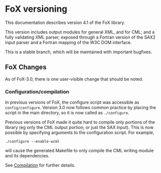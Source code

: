 # FoX versioning

This documentation describes version 4.1 of the FoX library.

This version includes output modules for general XML, and for CML; and a fully validating XML parser, exposed through a Fortran version of the SAX2 input parser and a Fortran mapping of the W3C DOM interface.

This is a stable branch, which will be maintained with important bugfixes.

<a name="Changes"/>

## FoX Changes

As of FoX-3.0, there is one user-visible change that should be noted.

### Configuration/compilation

In previous versions of FoX, the configure script was accessible as `config/configure`. Version 3.0 now follows common practice by placing the script in the main directory, so it is now called as `./configure`.

Previous versions of FoX made it quite hard to compile only portions of the library (eg only the CML output portion; or just the SAX input). This is now possible by specifying arguments to the configuration script. For example,

`./configure --enable-wcml`

will cause the generated Makefile to only compile the CML writing module and its dependencies.

See [Compilation](|Compilation|) for further details.


